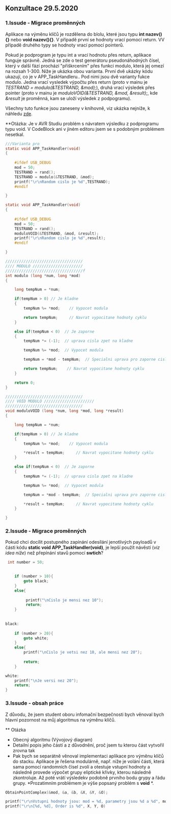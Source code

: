 ## Konzultace 29.5.2020

### 1.Issude - Migrace proměnných

Aplikace na výměnu klíčů je rozdělena do blolu, které jsou typu **int nazev(){}** nebo **void nazev(){}**. V případě první se hodnoty vrací pomocí return. VV případě druhého typy se hodnoty vrací pomocí pointerů.

Pokud je podprogram je typu int a vrací hodnotu přes return, aplikace funguje správně. Jedná se zde o test generátoru pseudonáhodných čísel, který v další fází prochází "přiškrcením" přes funkci modulo, která jej omezí na rozsah 1-300. Níže je ukázka obou varianta. První dvě ukázky kódu ukazují, co je v APP_TaskHandleru.. Pod nimi jsou dvě varianty fukce modulo. Jedna vrací vysledek výpočtu přes return (proto v mainu je *TESTRAND = modulo(&TESTRAND, &mod);*), druhá vrací výsledek přes pointer (proto v mainu je *moduloVOID(&TESTRAND, &mod, &result);*, kde *&result* je proměnná, kam se uloží výsledek z podpogramu).

Všechny tuto funkce jsou zaneseny v knihovně, viz ukázka nejníže, k náhledu <a href="https://github.com/StingrayCZ/End-to-End-Encryption-Protocol-for-IEEE-802.15.4-Stage-II-/blob/master/ECDH%20inSTACK/ECDH_Functions.h">zde</a>.

**Otázka: Je v AVR Studiu problém s návratem výsledku z podprogramu typu void. V CodeBlock ani v jiném editoru jsem se s podobným problémem nesetkal.
```c
///Varianta pro 
static void APP_TaskHandler(void)
{
	
	#ifdef USB_DEBUG
	mod = 50;
	TESTRAND = rand();
	TESTRAND = modulo(&TESTRAND, &mod);
	printf("\r\nRandom cislo je %d",TESTRAND);
	#endif

}
```

```c
static void APP_TaskHandler(void)
{
	
	#ifdef USB_DEBUG
	mod = 50;
	TESTRAND = rand();
	moduloVOID(&TESTRAND, &mod, &result);
	printf("\r\nRandom cislo je %d",result);
	#endif

}
```

```c
//////////////////////////////////
//// MODULO //////////////////////
//////////////////////////////////f
int modulo (long *num, long *mod)
{

	long tempNum = *num;

	if(tempNum > 0) // Je kladne
	{
		tempNum %= *mod;    // Vypocet modula

		return tempNum;     // Navrat vypocitane hodnoty cyklu
	}

	else if(tempNum < 0)  // Je zaporne
	{
		tempNum *= (-1);  // uprava cisla zpet na kladne

		tempNum %= *mod;  // Vypocet modula

		tempNum = *mod - tempNum;  // Specialni uprava pro zaporne cislo

		return tempNum;    // Navrat vypocitane hodnoty cyklu
	}

	return 0;
}
```


```c
//////////////////////////////////
//// VOID MODULO //////////////////////
//////////////////////////////////
void moduloVOID (long *num, long *mod, long *result)
{

	long tempNum = *num;

	if(tempNum > 0) // Je kladne
	{
		tempNum %= *mod;    // Vypocet modula

		*result = tempNum;     // Navrat vypocitane hodnoty cyklu
	}

	else if(tempNum < 0)  // Je zaporne
	{
		tempNum *= (-1);  // uprava cisla zpet na kladne

		tempNum %= *mod;  // Vypocet modula

		tempNum = *mod - tempNum;  // Specialni uprava pro zaporne cislo

		*result = tempNum;     // Navrat vypocitane hodnoty cyklu
	}

}
```

### 2.Issude - Migrace proměnných

Pokud chci docílit postupného zapínání odesílání jenotlivých payloadů v části kódu **static void APP_TaskHandler(void)**, je lepší použít návěstí (*viz idea níže*) než přepínání stavů pomocí **swtich**?

```c
 int number = 50;
  

    if (number > 10){
        goto black;
    }
    else{
        
         printf("\nCislo je mensi nez 10");
         return;
    }
    
   
black:
    
    if (number > 20){
        goto white;
    }
    else{
        printf("\nCislo je vetsi nez 10, ale mensi nez 20");
    
        return;
    }

white:
    printf("\nJe versi nez 20");
    return;
}
```

### 3.Issude - obsah práce

Z důvodu, že jsem student oboru infomační bezpečnosti bych věnoval bych hlavní pozornost na můj algoritmus na výměnu klíčů.

** Otázka
* Obecný algoritmu (Vývojový diagram)
* Detailní popis jeho částí a z důvodnění, proč jsem tu kterou část vytvořil zrovna tak
* Pak bych se separátně věnoval implementaci aplikace pro výměnu klíčů do stacku. Aplikace je řešena modulárně, např. níže je volání části, která sama pomocí randomních čísel zvolí a otestuje vstupní hodnoty a následně provede výpočet grupy eliptické křivky, kterou následně zkontroluje. Až poté vrátí výsledekv podobně prvního bodu grypy a řádu grupy. *Prozatimním problémem je výše popsaný problém s **void** *.

```c
ObtainPointComplex(&mod, &a, &b, &X, &Y, &O);

printf("\r\nVstupni hodnoty jsou: mod = %d, parametry jsou %d a %d", mod, a, b);
printf("\r\n[%d, %d], Order is %d", X, Y, O)
```
